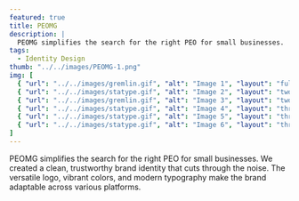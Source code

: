 ```yaml
---
featured: true
title: PEOMG
description: |
  PEOMG simplifies the search for the right PEO for small businesses.
tags:
  - Identity Design
thumb: "../../images/PEOMG-1.png"
img: [
  { "url": "../../images/gremlin.gif", "alt": "Image 1", "layout": "full" },
  { "url": "../../images/statype.gif", "alt": "Image 2", "layout": "two" },
  { "url": "../../images/gremlin.gif", "alt": "Image 3", "layout": "two" },
  { "url": "../../images/statype.gif", "alt": "Image 4", "layout": "three" },
  { "url": "../../images/statype.gif", "alt": "Image 5", "layout": "three" },
  { "url": "../../images/statype.gif", "alt": "Image 6", "layout": "three" },
]
---
```


PEOMG simplifies the search for the right PEO for small businesses. We created a clean, trustworthy brand identity that cuts through the noise. The versatile logo, vibrant colors, and modern typography make the brand adaptable across various platforms.
